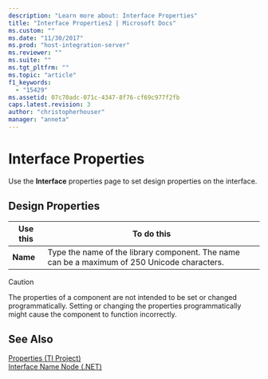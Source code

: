 ```yaml
---
description: "Learn more about: Interface Properties"
title: "Interface Properties2 | Microsoft Docs"
ms.custom: ""
ms.date: "11/30/2017"
ms.prod: "host-integration-server"
ms.reviewer: ""
ms.suite: ""
ms.tgt_pltfrm: ""
ms.topic: "article"
f1_keywords: 
  - "15429"
ms.assetid: 07c70adc-071c-4347-8f76-cf69c977f2fb
caps.latest.revision: 3
author: "christopherhouser"
manager: "anneta"
---
```

# Interface Properties
Use the **Interface** properties page to set design properties on the interface.  
  
## Design Properties  
  
|Use this|To do this|  
|--------------|----------------|  
|**Name**|Type the name of the library component. The name can be a maximum of 250 Unicode characters.|  
  
> [!CAUTION]
>  The properties of a component are not intended to be set or changed programmatically. Setting or changing the properties programmatically might cause the component to function incorrectly.  
  
## See Also  
 [Properties (TI Project)](../core/properties-ti-project-2.md)   
 [Interface Name Node (.NET)](../core/interface-name-node-net-2.md)
